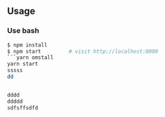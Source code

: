 
## Usage

### Use bash

```bash
$ npm install
$ npm start         # visit http://localhost:8000
```yarn omstall
yarn start
sssss
dd


dddd
ddddd
sdfsffsdfd
